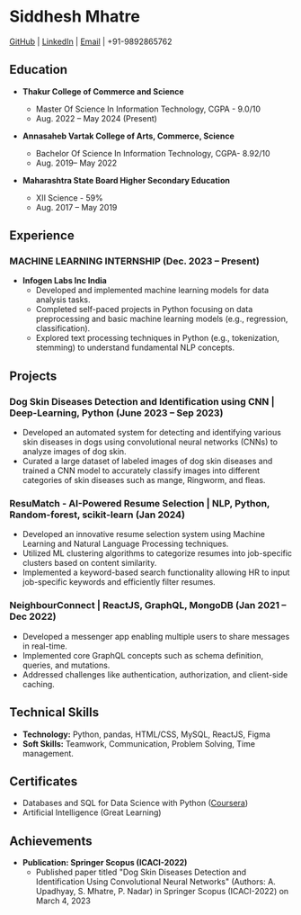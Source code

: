 # Siddhesh Mhatre

[GitHub](https://github.com/siddheshmhatre) | [LinkedIn](https://www.linkedin.com/in/siddhesh-mhatre) | [Email](mailto:siddeshmhatre1649@gmail.com) | +91-9892865762

## Education
- **Thakur College of Commerce and Science**
  - Master Of Science In Information Technology, CGPA - 9.0/10
  - Aug. 2022 – May 2024 (Present)

- **Annasaheb Vartak College of Arts, Commerce, Science**
  - Bachelor Of Science In Information Technology, CGPA- 8.92/10
  - Aug. 2019– May 2022

- **Maharashtra State Board Higher Secondary Education**
  - XII Science - 59%
  - Aug. 2017 – May 2019

## Experience
### MACHINE LEARNING INTERNSHIP (Dec. 2023 – Present)
- **Infogen Labs Inc India**
  - Developed and implemented machine learning models for data analysis tasks.
  - Completed self-paced projects in Python focusing on data preprocessing and basic machine learning models (e.g., regression, classification).
  - Explored text processing techniques in Python (e.g., tokenization, stemming) to understand fundamental NLP concepts.

## Projects
### Dog Skin Diseases Detection and Identification using CNN | Deep-Learning, Python (June 2023 – Sep 2023)
- Developed an automated system for detecting and identifying various skin diseases in dogs using convolutional neural networks (CNNs) to analyze images of dog skin.
- Curated a large dataset of labeled images of dog skin diseases and trained a CNN model to accurately classify images into different categories of skin diseases such as mange, Ringworm, and fleas.

### ResuMatch - AI-Powered Resume Selection | NLP, Python, Random-forest, scikit-learn (Jan 2024)
- Developed an innovative resume selection system using Machine Learning and Natural Language Processing techniques.
- Utilized ML clustering algorithms to categorize resumes into job-specific clusters based on content similarity.
- Implemented a keyword-based search functionality allowing HR to input job-specific keywords and efficiently filter resumes.

### NeighbourConnect | ReactJS, GraphQL, MongoDB (Jan 2021 – Dec 2022)
- Developed a messenger app enabling multiple users to share messages in real-time.
- Implemented core GraphQL concepts such as schema definition, queries, and mutations.
- Addressed challenges like authentication, authorization, and client-side caching.

## Technical Skills
- **Technology:** Python, pandas, HTML/CSS, MySQL, ReactJS, Figma
- **Soft Skills:** Teamwork, Communication, Problem Solving, Time management.

## Certificates
- Databases and SQL for Data Science with Python ([Coursera](https://www.coursera.org))
- Artificial Intelligence (Great Learning)

## Achievements
- **Publication: Springer Scopus (ICACI-2022)**
  - Published paper titled "Dog Skin Diseases Detection and Identification Using Convolutional Neural Networks" (Authors: A. Upadhyay, S. Mhatre, P. Nadar) in Springer Scopus (ICACI-2022) on March 4, 2023